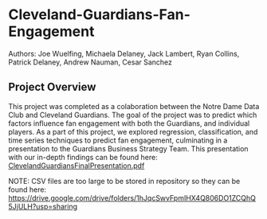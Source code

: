 # Cleveland-Guardians-Fan-Engagement
Authors: Joe Wuelfing, Michaela Delaney, Jack Lambert, Ryan Collins, Patrick Delaney, Andrew Nauman, Cesar Sanchez

## Project Overview
This project was completed as a colaboration between the Notre Dame Data Club and Cleveland Guardians. The goal of the project was to predict which factors influence fan engagement with both the Guardians, and individual players. As a part of this project, we explored regression, classification, and time series techniques to predict fan engagement, culminating in a presentation to the Guardians Business Strategy Team. This presentation with our in-depth findings can be found here: [ClevelandGuardiansFinalPresentation.pdf](https://github.com/jacklambert1/Cleveland-Guardians-Fan-Engagement/files/9420097/ClevelandGuardiansFinalPresentation.pdf)


NOTE: CSV files are too large to be stored in repository so they can be found here: https://drive.google.com/drive/folders/1hJqcSwvFpmIHX4Q806DO1ZCQhQ5JjULH?usp=sharing
